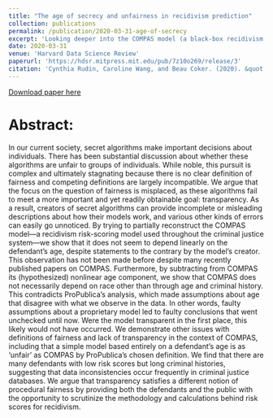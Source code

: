 ```yaml
---
title: "The age of secrecy and unfairness in recidivism prediction"
collection: publications
permalink: /publication/2020-03-31-age-of-secrecy
excerpt: 'Looking deeper into the COMPAS model (a black-box recidivism prediction model used widely in America's justice systems).'
date: 2020-03-31
venue: 'Harvard Data Science Review'
paperurl: 'https://hdsr.mitpress.mit.edu/pub/7z10o269/release/3'
citation: 'Cynthia Rudin, Caroline Wang, and Beau Coker. (2020). &quot;The age of secrecy and unfairness in recidivism prediction.&quot; <i>HDSR</i>. 2(1).'
---
```


[Download paper here](http://carolinewang01.github.io/files/age_of_secrecy_hdsr_final.pdf)

Abstract:
======
In our current society, secret algorithms make important decisions about individuals. There has been substantial discussion about whether these algorithms are unfair to groups of individuals. While noble, this pursuit is complex and ultimately stagnating because there is no clear definition of fairness and competing definitions are largely incompatible. We argue that the focus on the question of fairness is misplaced, as these algorithms fail to meet a more important and yet readily obtainable goal: transparency. As a result, creators of secret algorithms can provide incomplete or misleading descriptions about how their models work, and various other kinds of errors can easily go unnoticed. By trying to partially reconstruct the COMPAS model—a recidivism risk-scoring model used throughout the criminal justice system—we show that it does not seem to depend linearly on the defendant’s age, despite statements to the contrary by the model’s creator. This observation has not been made before despite many recently published papers on COMPAS. Furthermore, by subtracting from COMPAS its (hypothesized) nonlinear age component, we show that COMPAS does not necessarily depend on race other than through age and criminal history. This contradicts ProPublica’s analysis, which made assumptions about age that disagree with what we observe in the data. In other words, faulty assumptions about a proprietary model led to faulty conclusions that went unchecked until now. Were the model transparent in the first place, this likely would not have occurred. We demonstrate other issues with definitions of fairness and lack of transparency in the context of COMPAS, including that a simple model based entirely on a defendant’s age is as ‘unfair’ as COMPAS by ProPublica’s chosen definition. We find that there are many defendants with low risk scores but long criminal histories, suggesting that data inconsistencies occur frequently in criminal justice databases. We argue that transparency satisfies a different notion of procedural fairness by providing both the defendants and the public with the opportunity to scrutinize the methodology and calculations behind risk scores for recidivism.